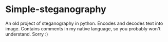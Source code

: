 # Simple-steganography

An old project of steganography in python. Encodes and decodes text into image.
Contains comments in my native language, so you probably won't understand. Sorry :)
